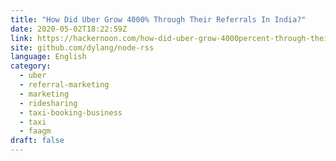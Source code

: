 ```yaml
---
title: "How Did Uber Grow 4000% Through Their Referrals In India?"
date: 2020-05-02T18:22:59Z
link: https://hackernoon.com/how-did-uber-grow-4000percent-through-their-referrals-in-india-tp883yla?source=rss&utm_medium=RSS&utm_source=news.12bit.vn
site: github.com/dylang/node-rss
language: English
category:
  - uber
  - referral-marketing
  - marketing
  - ridesharing
  - taxi-booking-business
  - taxi
  - faagm
draft: false
---
```


